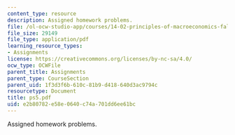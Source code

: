 ```yaml
---
content_type: resource
description: Assigned homework problems.
file: /ol-ocw-studio-app/courses/14-02-principles-of-macroeconomics-fall-2004/e2b80782e58e0640c74a701dd6ee61bc_ps5.pdf
file_size: 29149
file_type: application/pdf
learning_resource_types:
- Assignments
license: https://creativecommons.org/licenses/by-nc-sa/4.0/
ocw_type: OCWFile
parent_title: Assignments
parent_type: CourseSection
parent_uid: 1f3d3f6b-610c-81b9-d418-640d3ac9794c
resourcetype: Document
title: ps5.pdf
uid: e2b80782-e58e-0640-c74a-701dd6ee61bc
---
```

Assigned homework problems.